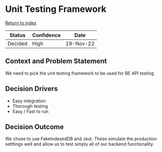 # Unit Testing Framework

[Return to index](https://cse210-group5.github.io/cse210-fa22-ucsd-group5/decisions/)

|  Status   | Confidence    |   Date    |
| --------  | ----------    | --------- |
| Decided   | High          | 19-Nov-22 |

## Context and Problem Statement

We need to pick the unit testing framework to be used for BE API testing

## Decision Drivers

* Easy integration
* Thorough testing
* Easy / Fast to run

## Decision Outcome

We chose to use FakeIndexedDB and Jest. These simulate the production setttings well and allow us to test simply all of our backend functionality.